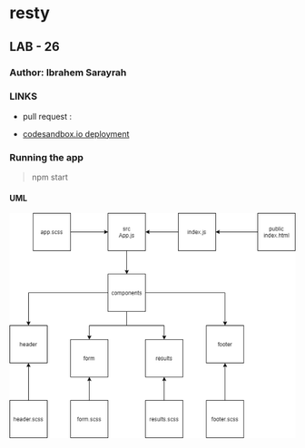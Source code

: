 # resty

## LAB - 26

### Author: Ibrahem Sarayrah

### LINKS

* pull request : []()

* [codesandbox.io deployment]()

### Running the app

>
> npm start
>

#### UML

![lab-26](./UML/lab-26.png)
